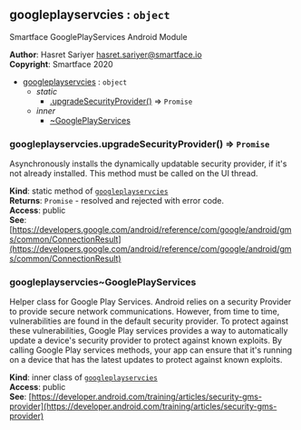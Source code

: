 <a name="module_googleplayservcies"></a>

## googleplayservcies : <code>object</code>
Smartface GooglePlayServices Android Module

**Author**: Hasret Sariyer <hasret.sariyer@smartface.io>  
**Copyright**: Smartface 2020  

* [googleplayservcies](#module_googleplayservcies) : <code>object</code>
    * _static_
        * [.upgradeSecurityProvider()](#module_googleplayservcies.upgradeSecurityProvider) ⇒ <code>Promise</code>
    * _inner_
        * [~GooglePlayServices](#module_googleplayservcies..GooglePlayServices)

<a name="module_googleplayservcies.upgradeSecurityProvider"></a>

### googleplayservcies.upgradeSecurityProvider() ⇒ <code>Promise</code>
Asynchronously installs the dynamically updatable security provider, if it's not already installed. 
This method must be called on the UI thread.

**Kind**: static method of [<code>googleplayservcies</code>](#module_googleplayservcies)  
**Returns**: <code>Promise</code> - resolved and rejected with error code.  
**Access**: public  
**See**: [https://developers.google.com/android/reference/com/google/android/gms/common/ConnectionResult](https://developers.google.com/android/reference/com/google/android/gms/common/ConnectionResult)  
<a name="module_googleplayservcies..GooglePlayServices"></a>

### googleplayservcies~GooglePlayServices
Helper class for Google Play Services. Android relies on a security Provider to provide secure network communications. 
However, from time to time, vulnerabilities are found in the default security provider. 
To protect against these vulnerabilities, Google Play services provides a way to automatically 
update a device's security provider to protect against known exploits. By calling Google Play services methods, 
your app can ensure that it's running on a device that has the latest updates to protect against known exploits.

**Kind**: inner class of [<code>googleplayservcies</code>](#module_googleplayservcies)  
**Access**: public  
**See**: [https://developer.android.com/training/articles/security-gms-provider](https://developer.android.com/training/articles/security-gms-provider)  
